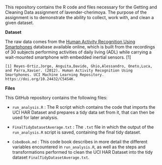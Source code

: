 This repository contains the R code and files necessary for the Getting and Cleaning Data assignment of lavender-cherimoya. The purpose of the assignment is to demonstrate the ability to collect, work with, and clean a given dataset.

**Dataset**

The raw data comes from the [Human Activity Recognition Using Smartphones](http://archive.ics.uci.edu/dataset/240/human+activity+recognition+using+smartphones) database available online, which is built from the recordings of 30 subjects performing activities of daily living (ADL) while carrying a wait-mounted smartphone with embedded inertial sensors. [1]

```         
[1] Reyes-Ortiz,Jorge, Anguita,Davide, Ghio,Alessandro, Oneto,Luca, and Parra,Xavier. (2012). Human Activity Recognition Using Smartphones. UCI Machine Learning Repository. https://doi.org/10.24432/C54S4K.
```

**Files**

This GitHub repository contains the following files:

-   `run_analysis.R` : The R script which contains the code that imports the UCI HAR Dataset and prepares a tidy data set from it, that can then be used for later analysis.

-   `FinalTidyDatasetAverage.txt` : The `.txt` file in which the output of the `run_analysis.R` script is saved, containing the final tidy dataset.

-   `CobeBook.md` : This code book describes in more detail the different variables encountered in `run_analysis.R`, as well as the steps and transformations performed to clean the UCI HAR Dataset into the tidy dataset `FinalTidyDatasetAverage.txt`.
